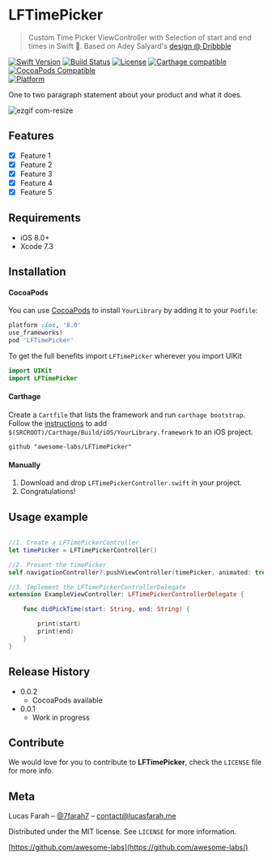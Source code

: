 # LFTimePicker
> Custom Time Picker ViewController with Selection of start and end times in Swift :large_orange_diamond:. Based on Adey Salyard's [design @ Dribbble](https://dribbble.com/shots/1780596-Time-Picker)

[![Swift Version][swift-image]][swift-url]
[![Build Status][travis-image]][travis-url]
[![License][license-image]][license-url]
[![Carthage compatible](https://img.shields.io/badge/Carthage-compatible-4BC51D.svg?style=flat)](https://github.com/Carthage/Carthage)
[![CocoaPods Compatible](https://img.shields.io/cocoapods/v/LFTimePicker.svg)](https://img.shields.io/cocoapods/v/LFTimePicker.svg)  
[![Platform](https://img.shields.io/cocoapods/p/LFTimePicker.svg?style=flat)](http://cocoapods.org/pods/LFTimePicker)

One to two paragraph statement about your product and what it does.

![ezgif com-resize](https://cloud.githubusercontent.com/assets/6511079/15739765/6f8cd774-2866-11e6-9913-2bdd9f9176c4.gif)

## Features

- [x] Feature 1
- [x] Feature 2
- [x] Feature 3
- [x] Feature 4
- [x] Feature 5

## Requirements

- iOS 8.0+
- Xcode 7.3

## Installation

#### CocoaPods
You can use [CocoaPods](http://cocoapods.org/) to install `YourLibrary` by adding it to your `Podfile`:

```ruby
platform :ios, '8.0'
use_frameworks!
pod 'LFTimePicker'
```

To get the full benefits import `LFTimePicker` wherever you import UIKit

``` swift
import UIKit
import LFTimePicker
```

#### Carthage
Create a `Cartfile` that lists the framework and run `carthage bootstrap`. Follow the [instructions](https://github.com/Carthage/Carthage#if-youre-building-for-ios) to add `$(SRCROOT)/Carthage/Build/iOS/YourLibrary.framework` to an iOS project.

```
github "awesome-labs/LFTimePicker"
```
#### Manually
1. Download and drop ```LFTimePickerController.swift``` in your project.  
2. Congratulations!  

## Usage example

```swift

//1. Create a LFTimePickerController
let timePicker = LFTimePickerController()

//2. Present the timePicker
self.navigationController?.pushViewController(timePicker, animated: true)

//3. Implement the LFTimePickerControllerDelegate
extension ExampleViewController: LFTimePickerControllerDelegate {

	func didPickTime(start: String, end: String) {

		print(start)
		print(end)
	}
}
```

## Release History

* 0.0.2
    * CocoaPods available
* 0.0.1
    * Work in progress

## Contribute

We would love for you to contribute to **LFTimePicker**, check the ``LICENSE`` file for more info.

## Meta

Lucas Farah – [@7farah7](https://twitter.com/7farah7) – contact@lucasfarah.me

Distributed under the MIT license. See ``LICENSE`` for more information.

[https://github.com/awesome-labs](https://github.com/awesome-labs/)

[swift-image]:https://img.shields.io/badge/swift-3.0-orange.svg
[swift-url]: https://swift.org/
[license-image]: https://img.shields.io/badge/License-MIT-blue.svg
[license-url]: LICENSE
[travis-image]: https://img.shields.io/travis/dbader/node-datadog-metrics/master.svg?style=flat-square
[travis-url]: https://travis-ci.org/dbader/node-datadog-metrics
[codebeat-image]: https://codebeat.co/badges/c19b47ea-2f9d-45df-8458-b2d952fe9dad
[codebeat-url]: https://codebeat.co/projects/github-com-vsouza-awesomeios-com
